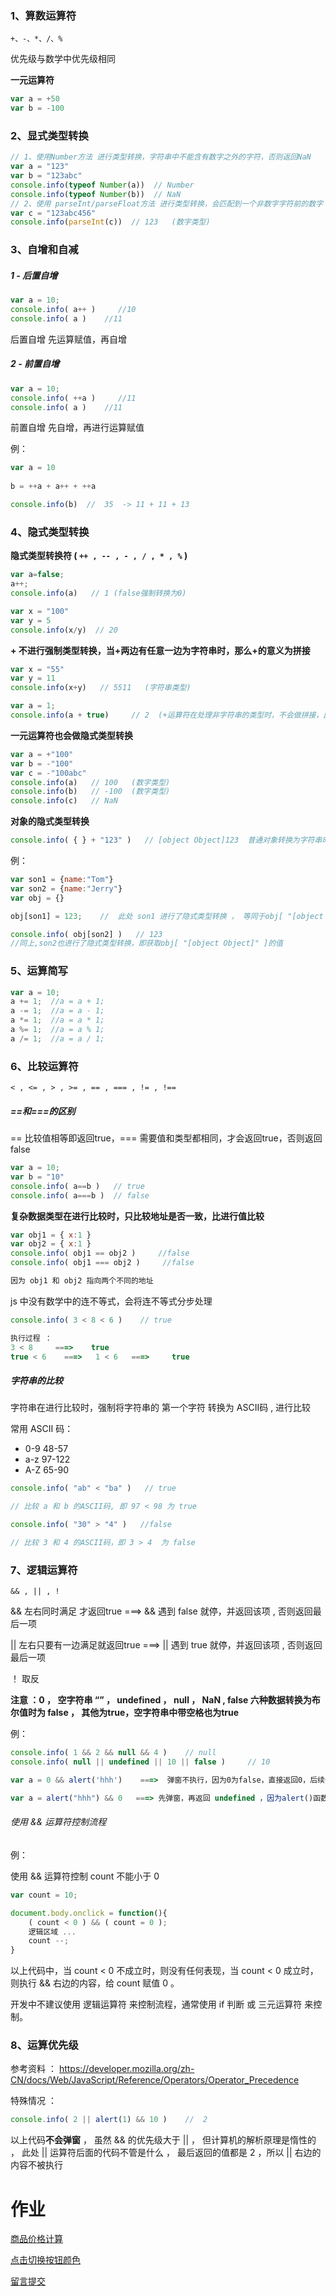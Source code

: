 ### 1、算数运算符

`+、-、*、/、%`

优先级与数学中优先级相同

**一元运算符**

```js
var a = +50
var b = -100
```

### 2、显式类型转换

```js
// 1、使用Number方法 进行类型转换，字符串中不能含有数字之外的字符，否则返回NaN
var a = "123"
var b = "123abc"
console.info(typeof Number(a))  // Number
console.info(typeof Number(b))  // NaN  
// 2、使用 parseInt/parseFloat方法 进行类型转换，会匹配到一个非数字字符前的数字
var c = "123abc456"
console.info(parseInt(c))  // 123   (数字类型)
```

### 3、自增和自减

##### 1 - 后置自增

```js
var a = 10;
console.info( a++ )     //10
console.info( a )    //11
```

后置自增 先运算赋值，再自增

##### 2 - 前置自增

```js
var a = 10;
console.info( ++a )     //11
console.info( a )    //11
```

前置自增 先自增，再进行运算赋值

例：

```js
var a = 10
            
b = ++a + a++ + ++a

console.info(b)  //  35  -> 11 + 11 + 13 
```

### 4、隐式类型转换

**隐式类型转换符 ( `++ , -- , - , / , * , %` )** 

```js
var a=false;   
a++;
console.info(a)   // 1 (false强制转换为0)

var x = "100"
var y = 5
console.info(x/y)  // 20
```
**+ 不进行强制类型转换，当+两边有任意一边为字符串时，那么+的意义为拼接**

```js
var x = "55"
var y = 11
console.info(x+y)   // 5511   (字符串类型)

var a = 1;
console.info(a + true)     // 2  (+运算符在处理非字符串的类型时，不会做拼接，此时true将被隐式转换为1)
```

**一元运算符也会做隐式类型转换**

```js
var a = +"100"
var b = -"100"
var c = -"100abc"
console.info(a)   // 100   (数字类型)
console.info(b)   // -100  (数字类型)
console.info(c)   // NaN
```

**对象的隐式类型转换**

```js
console.info( { } + "123" )   // [object Object]123  普通对象转换为字符串时为[object Object]
```
例：

```js
var son1 = {name:"Tom"}
var son2 = {name:"Jerry"}
var obj = {}

obj[son1] = 123;    //  此处 son1 进行了隐式类型转换 ， 等同于obj[ "[object Object]" ] = 123

console.info( obj[son2] )   // 123  
//同上,son2也进行了隐式类型转换，即获取obj[ "[object Object]" ]的值
```

### 5、运算简写

```js
var a = 10;
a += 1;  //a = a + 1;
a -= 1;  //a = a - 1;
a *= 1;  //a = a * 1;
a %= 1;  //a = a % 1;
a /= 1;  //a = a / 1;
```

### 6、比较运算符

`< , <= , > , >= , == , === , != , !==`

##### ==和===的区别

== 比较值相等即返回true，=== 需要值和类型都相同，才会返回true，否则返回false

```js
var a = 10;
var b = "10"
console.info( a==b )   // true
console.info( a===b )  // false
```

**复杂数据类型在进行比较时，只比较地址是否一致，比进行值比较**

```js
var obj1 = { x:1 }
var obj2 = { x:1 }
console.info( obj1 == obj2 )     //false
console.info( obj1 === obj2 )     //false

因为 obj1 和 obj2 指向两个不同的地址
```

js 中没有数学中的连不等式，会将连不等式分步处理

```js
console.info( 3 < 8 < 6 )    // true

执行过程 ： 
3 < 8     ===>    true
true < 6    ===>   1 < 6   ===>     true
```

##### 字符串的比较

字符串在进行比较时，强制将字符串的 第一个字符 转换为 ASCII码 , 进行比较   

常用 ASCII 码：

-   0-9  48-57   
-   a-z   97-122   
-   A-Z  65-90   

```js
console.info( "ab" < "ba" )   // true

// 比较 a 和 b 的ASCII码, 即 97 < 98 为 true  
```

```js
console.info( "30" > "4" )   //false

// 比较 3 和 4 的ASCII码，即 3 > 4  为 false
```

### 7、逻辑运算符

`&& , || , !`

&&  左右同时满足 才返回true   ===>  && 遇到 false 就停，并返回该项 , 否则返回最后一项

||   左右只要有一边满足就返回true    ===>  || 遇到 true 就停，并返回该项 , 否则返回最后一项

！ 取反

**注意 ：0 ， 空字符串 “” ， undefined ， null ， NaN , false 六种数据转换为布尔值时为 false ， 其他为true，空字符串中带空格也为true**

例：

```js
console.info( 1 && 2 && null && 4 )    // null
console.info( null || undefined || 10 || false )     // 10  

var a = 0 && alert('hhh')    ===>  弹窗不执行，因为0为false，直接返回0，后续代码不执行 

var a = alert("hhh") && 0   ===> 先弹窗，再返回 undefined ，因为alert()函数无返回值，默认返回 undefined
```

###### 使用 && 运算符控制流程

例：

使用 && 运算符控制 count 不能小于 0 

```js
var count = 10;

document.body.onclick = function(){
    ( count < 0 ) && ( count = 0 );
    逻辑区域 ...
    count --;
}
```

以上代码中，当 count < 0 不成立时，则没有任何表现，当 count < 0 成立时，则执行 && 右边的内容，给 count 赋值 0 。

开发中不建议使用 逻辑运算符 来控制流程，通常使用 if 判断 或 三元运算符 来控制。

### 8、运算优先级

参考资料 ： https://developer.mozilla.org/zh-CN/docs/Web/JavaScript/Reference/Operators/Operator_Precedence 

特殊情况 ： 

```js
console.info( 2 || alert(1) && 10 )    //  2  
```

以上代码**不会弹窗** ， 虽然 && 的优先级大于 || ， 但计算机的解析原理是惰性的 ， 此处 || 运算符后面的代码不管是什么 ， 最后返回的值都是 2 ，所以 || 右边的内容不被执行



# 作业

[商品价格计算](https://gitrty.github.io/js-work/04-%E5%95%86%E5%93%81%E6%95%B0%E9%87%8F.html )

[点击切换按钮颜色]( https://gitrty.github.io/js-work/05-%E7%82%B9%E5%87%BB%E5%88%87%E6%8D%A2%E6%8C%89%E9%92%AE%E9%A2%9C%E8%89%B2.html )

[留言提交](https://gitrty.github.io/js-work/06-%E7%95%99%E8%A8%80%E6%8F%90%E4%BA%A4.html )

 